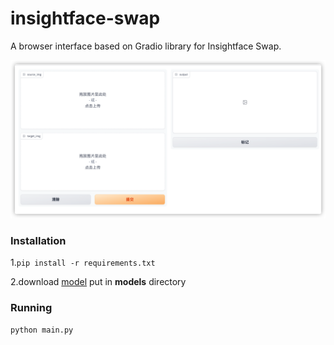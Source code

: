 # insightface-swap

A browser interface based on Gradio library for Insightface Swap.

![](screenshot.png)



### Installation

1.``pip install -r requirements.txt``

2.download [model](https://drive.google.com/file/d/1vnZNrSjAbOfIBUAe3FbTDGZUDfJbM4gM/view?usp=sharing) put in **models** directory

### Running
```shell
python main.py
```